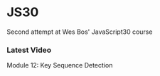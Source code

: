 # JS30
Second attempt at Wes Bos' JavaScript30 course

### Latest Video
Module 12: Key Sequence Detection